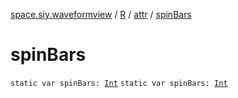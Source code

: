 [space.siy.waveformview](../../index.md) / [R](../index.md) / [attr](index.md) / [spinBars](./spin-bars.md)

# spinBars

`static var spinBars: `[`Int`](https://kotlinlang.org/api/latest/jvm/stdlib/kotlin/-int/index.html)
`static var spinBars: `[`Int`](https://kotlinlang.org/api/latest/jvm/stdlib/kotlin/-int/index.html)